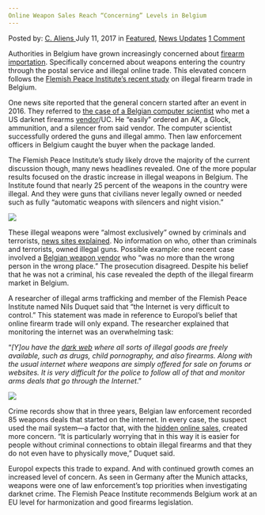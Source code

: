 ```yaml
---
Online Weapon Sales Reach “Concerning” Levels in Belgium
---
```

<article class="post-listing post-21212 post type-post status-publish format-standard has-post-thumbnail hentry category-deepdot-news category-news-updates tag-belgium tag-levels tag-online tag-reach tag-sales tag-weapon">
    <div class="post-inner">
    <p class="post-meta">
    <span>Posted by: <a href="https://www.deepdotweb.com/author/caliens/" title="">C. Aliens </a></span>
    <span>July 11, 2017</span>
    <span>in <a href="https://www.deepdotweb.com/category/deepdot-news/" rel="category tag">Featured</a>, <a href="https://www.deepdotweb.com/category/news-updates/" rel="category tag">News Updates</a></span>
    <span><a href="https://www.deepdotweb.com/2017/07/11/online-weapon-sales-reach-concerning-levels-belgium/#comments">1 Comment</a></span>
    </p>
    <div class="clear"></div>
    <div class="entry">
    <p>Authorities in Belgium have grown increasingly concerned about <a href="http://www.nieuwsblad.be/cnt/dmf20170625_02940606">firearm importation</a>. Specifically concerned about weapons entering the country through the postal service and illegal online trade. This elevated concern follows the <a href="http://www.flemishpeaceinstitute.eu/publications-overview-all-publications/reports">Flemish Peace Institute’s recent study</a> on illegal firearm trade in Belgium.</p>
    <p>One news site reported that the general concern started after an event in 2016. They referred to <a href="https://www.deepdotweb.com/2016/11/01/belgian-sentenced-community-service-ordering-weapons-war/">the case of a Belgian computer scientist</a> who met a US darknet firearms <a href="https://www.deepdotweb.com/tag/vendor/">vendor</a>/UC. He “easily” ordered an AK, a Glock, ammunition, and a silencer from said vendor. The computer scientist successfully ordered the guns and illegal ammo. Then law enforcement officers in Belgium caught the buyer when the package landed.</p>
    <p>The Flemish Peace Institute’s study likely drove the majority of the current discussion though, many news headlines revealed. One of the more popular results focused on the drastic increase in illegal weapons in Belgium. The Institute found that nearly 25 percent of the weapons in the country were illegal. And they were guns that civilians never legally owned or needed such as fully “automatic weapons with silencers and night vision.”</p>
    <p><img class="wp-image-21217 aligncenter" src="https://www.deepdotweb.com/wp-content/uploads/2017/07/word-image-12.png" srcset="https://www.deepdotweb.com/wp-content/uploads/2017/07/word-image-12.png 800w, https://www.deepdotweb.com/wp-content/uploads/2017/07/word-image-12-300x225.png 300w" sizes="(max-width: 800px) 100vw, 800px"/></p>
    <p>These illegal weapons were &#8220;almost exclusively” owned by criminals and terrorists, <a href="http://www.gva.be/cnt/dmf20170624_02940184/1-op-4-illegale-geweren-in-ons-land-is-oorlogswapen">news sites explained</a>. No information on who, other than criminals and terrorists, owned illegal guns. Possible example: one recent case involved a <a href="https://www.deepdotweb.com/2017/06/10/four-man-standing-trial-belgium-darknet-arms-deal/">Belgian weapon vendor</a> who “was no more than the wrong person in the wrong place.&#8221; The prosecution disagreed. Despite his belief that he was not a criminal, his case revealed the depth of the illegal firearm market in Belgium.</p>
    <p>A researcher of illegal arms trafficking and member of the Flemish Peace Institute named Nils Duquet said that “the Internet is very difficult to control.” This statement was made in reference to Europol’s belief that online firearm trade will only expand. The researcher explained that monitoring the internet was an overwhelming task:</p>
    <p>&#8220;<em>[Y]ou have the </em><a href="https://www.deepdotweb.com/tag/darknet"><em>dark web</em></a><em> where all sorts of illegal goods are freely available, such as drugs, child pornography, and also firearms. Along with the usual internet where weapons are simply offered for sale on forums or websites. It is very difficult for the police to follow all of that and monitor arms deals that go through the Internet</em>.&#8221;</p>
    <p><img class="wp-image-21218 aligncenter" src="https://www.deepdotweb.com/wp-content/uploads/2017/07/word-image-13.png" srcset="https://www.deepdotweb.com/wp-content/uploads/2017/07/word-image-13.png 800w, https://www.deepdotweb.com/wp-content/uploads/2017/07/word-image-13-300x225.png 300w" sizes="(max-width: 800px) 100vw, 800px"/></p>
    <p>Crime records show that in three years, Belgian law enforcement recorded 85 weapons deals that started on the internet. In every case, the suspect used the mail system—a factor that, with the <a href="https://www.deepdotweb.com/2013/10/28/updated-llist-of-hidden-marketplaces-tor-i2p/">hidden online sales</a>, created more concern. &#8220;It is particularly worrying that in this way it is easier for people without criminal connections to obtain illegal firearms and that they do not even have to physically move,” Duquet said.</p>
    <p>Europol expects this trade to expand. And with continued growth comes an increased level of concern. As seen in Germany after the Munich attacks, weapons were one of law enforcement’s top priorities when investigating darknet crime. The Flemish Peace Institute recommends Belgium work at an EU level for harmonization and good firearms legislation.</p>
    </div>
    <span style="display:none"><a href="https://www.deepdotweb.com/tag/belgium/" rel="tag">belgium</a> <a href="https://www.deepdotweb.com/tag/levels/" rel="tag">levels</a> <a href="https://www.deepdotweb.com/tag/online/" rel="tag">online</a> <a href="https://www.deepdotweb.com/tag/reach/" rel="tag">reach</a> <a href="https://www.deepdotweb.com/tag/sales/" rel="tag">sales</a> <a href="https://www.deepdotweb.com/tag/weapon/" rel="tag">weapon</a></span> <span style="display:none" class="updated">2017-07-11</span>
    <div style="display:none" class="vcard author" itemprop="author" itemscope itemtype="http://schema.org/Person"><strong class="fn" itemprop="name"><a href="https://www.deepdotweb.com/author/caliens/" title="Posts by C. Aliens" rel="author">C. Aliens</a></strong></div>
    </div>
</article>

